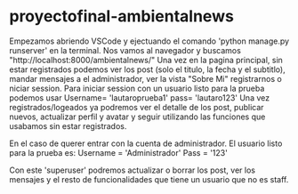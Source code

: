# proyectofinal-ambientalnews

Empezamos abriendo VSCode y ejectuando el comando 'python manage.py runserver' en la terminal. Nos vamos al navegador y buscamos "http://localhost:8000/ambientalnews/"
Una vez en la pagina principal, sin estar registrados podemos ver los post (solo el titulo, la fecha y el subtitlo), mandar mensajes a el administrador, ver la vista "Sobre Mi"
registrarnos o niciar session. 
Para iniciar session con un usuario listo para la prueba podemos usar 
Username= 'lautaroprueba1'
pass= 'lautaro123'
Una vez registrados/logeados ya podremos ver el detalle de los post, publicar nuevos, actualizar perfil y avatar y seguir utilizando las funciones que usabamos sin estar
registrados. 

En el caso de querer entrar con la cuenta de administrador. El usuario listo para la prueba es:
Username = 'Administrador'
Pass = '123'

Con este 'superuser' podremos actualizar o borrar los post, ver los mensajes y el resto de funcionalidades que tiene un usuario que no es staff. 
